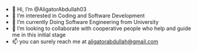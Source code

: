 - 👋 Hi, I’m @AligatorAbdullah03
- 👀 I’m interested in Coding and Software Development
- 🌱 I’m currently Doing Software Engineering from University 
- 💞️ I’m looking to collaborate with cooperative people who help and guide me in this initial stage 
- 📫 you can surely reach me at aligatorabdullah@gmail.com 

<!---
AligatorAbdullah03/AligatorAbdullah03 is a ✨ special ✨ repository because its `README.md` (this file) appears on your GitHub profile.
You can click the Preview link to take a look at your changes.
--->
